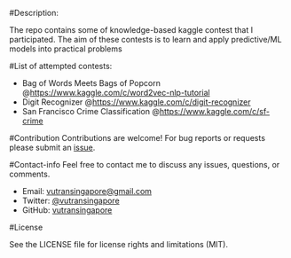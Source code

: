 #Description:

The repo contains some of knowledge-based kaggle contest that I participated. The aim of these contests is to learn and apply predictive/ML models into practical problems

#List of attempted contests:

*  Bag of Words Meets Bags of Popcorn @https://www.kaggle.com/c/word2vec-nlp-tutorial
*  Digit Recognizer @https://www.kaggle.com/c/digit-recognizer
*  San Francisco Crime Classification @https://www.kaggle.com/c/sf-crime

#Contribution
Contributions are welcome! For bug reports or requests please submit an [issue](https://github.com/tranlyvu/kaggle/issues).

#Contact-info
Feel free to contact me to discuss any issues, questions, or comments.
*  Email: vutransingapore@gmail.com
*  Twitter: [@vutransingapore](https://twitter.com/vutransingapore)
*  GitHub: [vutransingapore](https://github.com/tranlyvu)

#License

See the LICENSE file for license rights and limitations (MIT).

	
